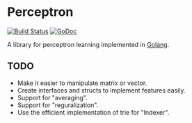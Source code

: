 # Perceptron

[![Build Status](https://travis-ci.org/mitsuse/perceptron-go.svg?branch=master)](https://travis-ci.org/mitsuse/perceptron-go)
[![GoDoc](http://godoc.org/github.com/mitsuse/perceptron-go?status.svg)](http://godoc.org/github.com/mitsuse/perceptron-go)

A library for perceptron learning implemented in [Golang](http://golang.org/).

## TODO

- Make it easier to manipulate matrix or vector.
- Create interfaces and structs to implement features easily.
- Support for "averaging".
- Support for "reguralization".
- Use the efficient implementation of trie for "Indexer".
